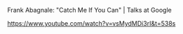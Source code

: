 Frank Abagnale: "Catch Me If You Can" | Talks at Google

https://www.youtube.com/watch?v=vsMydMDi3rI&t=538s